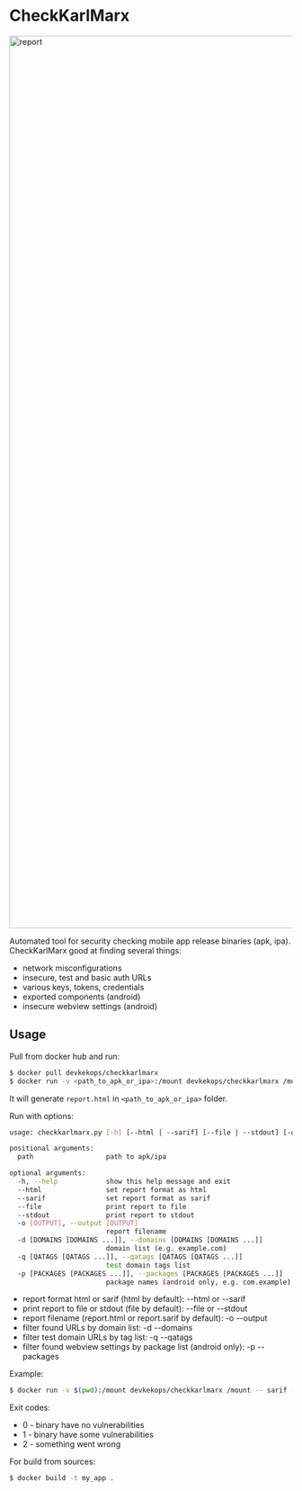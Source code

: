 CheckKarlMarx
=========================================

<img width="1586" alt="report" src="https://user-images.githubusercontent.com/82981657/123410858-734c2180-d5b8-11eb-900d-99cce750b105.png">

Automated tool for security checking mobile app release binaries (apk, ipa). 
CheckKarlMarx good at finding several things:
* network misconfigurations
* insecure, test and basic auth URLs
* various keys, tokens, credentials
* exported components (android)
* insecure webview settings (android)


Usage
-------------

Pull from docker hub and run:

```sh
$ docker pull devkekops/checkkarlmarx
$ docker run -v <path_to_apk_or_ipa>:/mount devkekops/checkkarlmarx /mount
```

It will generate ```report.html``` in ```<path_to_apk_or_ipa>``` folder.

Run with options:

```sh
usage: checkkarlmarx.py [-h] [--html | --sarif] [--file | --stdout] [-o [OUTPUT]] [-d [DOMAINS [DOMAINS ...]]] [-q [QATAGS [QATAGS ...]]] [-p [PACKAGES [PACKAGES ...]]] path

positional arguments:
  path                  path to apk/ipa

optional arguments:
  -h, --help            show this help message and exit
  --html                set report format as html
  --sarif               set report format as sarif
  --file                print report to file
  --stdout              print report to stdout
  -o [OUTPUT], --output [OUTPUT]
                        report filename
  -d [DOMAINS [DOMAINS ...]], --domains [DOMAINS [DOMAINS ...]]
                        domain list (e.g. example.com)
  -q [QATAGS [QATAGS ...]], --qatags [QATAGS [QATAGS ...]]
                        test domain tags list
  -p [PACKAGES [PACKAGES ...]], --packages [PACKAGES [PACKAGES ...]]
                        package names (android only, e.g. com.example)
```

* report format html or sarif (html by default): --html or --sarif
* print report to file or stdout (file by default): --file or --stdout
* report filename (report.html or report.sarif by default): -o --output
* filter found URLs by domain list: -d --domains
* filter test domain URLs by tag list: -q --qatags
* filter found webview settings by package list (android only): -p --packages

Example:
```sh
$ docker run -v $(pwd):/mount devkekops/checkkarlmarx /mount -- sarif --stdout -d mycompany.com -q qa test dev stage -p com.mycompany com.example
```

Exit codes:
* 0 - binary have no vulnerabilities
* 1 - binary have some vulnerabilities
* 2 - something went wrong

For build from sources:
```sh
$ docker build -t my_app .
```
